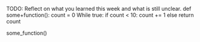 TODO: Reflect on what you learned this week and what is still unclear.
def some+function():
    count = 0
    While true:
        if count < 10:
            count += 1
        else
            return count

some_function()
